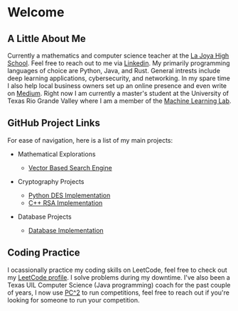 # Welcome

## A Little About Me

Currently a mathematics and computer science teacher at the [La Joya High School](https://ljhs.lajoyaisd.com/). Feel free to reach out to me via [Linkedin](https://www.linkedin.com/in/jose-ruben-espinoza/). My primarily programming languages of choice are Python, Java, and Rust. General intrests include deep learning applications, cybersecurity, and networking. In my spare time I also help local business owners set up an online presence and even write on [Medium](https://medium.com/@0x17). Right now I am currently a master's student at the University of Texas Rio Grande Valley where I am a member of the [Machine Learning Lab](https://miutrgv.github.io/).

## GitHub Project Links
For ease of navigation, here is a list of my main projects:

- Mathematical Explorations
  - [Vector Based Search Engine](https://github.com/0x17io/optimized_SearchEngine)
  
  
- Cryptography Projects
  - [Python DES Implementation](https://github.com/0x17io/python_des_implementation)
  - [C++ RSA Implementation](https://github.com/0x17io/basic_rsa)

- Database Projects
  - [Database Implementation](https://github.com/0x17io/database_servicez)

## Coding Practice
I ocassionally practice my coding skills on LeetCode, feel free to check out my [LeetCode profile](https://leetcode.com/0x17io/). I solve problems during my downtime. I've also been a Texas UIL Computer Science (Java programming) coach for the past couple of years, I now use [PC^2](https://pc2ccs.github.io/) to run competitions, feel free to reach out if you're looking for someone to run your competition.
